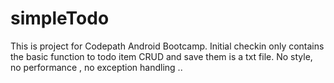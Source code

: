 # simpleTodo

This is project for Codepath Android Bootcamp. Initial checkin only contains the basic function to todo item CRUD and save them is a txt file. No style, no performance , no exception handling ..

